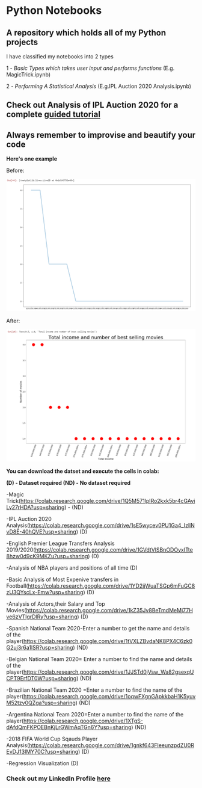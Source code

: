 # Python Notebooks

## A repository which holds all of my Python projects
 
I have classified my notebooks into 2 types

1 - *Basic Types which takes user input and performs functions* (E.g. MagicTrick.ipynb)

2 - *Performing A Statistical Analysis* (E.g.IPL Auction 2020 Analysis.ipynb)

## Check out Analysis of IPL Auction 2020 for a complete [guided tutorial](https://github.com/Thesavagecoder7784/PythonNotebooks/blob/master/AnalysisIPLAuction2020.ipynb)

## Always remember to improvise and beautify your code

**Here's one example**

Before:

![alt text](https://github.com/Thesavagecoder7784/datasets-images/blob/master/Maplotlib%20Actor%20Before.PNG?raw=true)

After:

![alt text](https://github.com/Thesavagecoder7784/datasets-images/blob/master/Maplotlib%20Actor%20After.PNG?raw=true)

**You can download the datset and execute the cells in colab:**

**(D) - Dataset required  (ND) - No dataset required**

-Magic Trick(https://colab.research.google.com/drive/1Q5M571lpIRo2kxk5br4cGAyiLv27rHDA?usp=sharing) - (ND)
 
-IPL Auction 2020 Analysis(https://colab.research.google.com/drive/1sE5wycev0PU1Ga4_IzllNvD8E-40hQVE?usp=sharing) (D)
  
-English Premier League Transfers Analysis 2019/2020(https://colab.research.google.com/drive/1GVdtVlSBnODOyxITte8hzw0d9cK9MKZu?usp=sharing) (D)
  
-Analysis of NBA players and positions of all time (D)
  
-Basic Analysis of Most Expenive transfers in Football(https://colab.research.google.com/drive/1YD2jjWuaTSGp6mFuGC8zU3QYscLx-Emw?usp=sharing) (D)
  
-Analysis of Actors,their Salary and Top Movies(https://colab.research.google.com/drive/1kZ35Jv8BeTmdMeMj77Hve6zVTlgrDlRy?usp=sharing) (D)
  
-Spanish National Team 2020-Enter a number to get the name and details of the player(https://colab.research.google.com/drive/1tVXLZBvdaNK8PX4C6zk0G2uj3r6a1lSR?usp=sharing) (ND)
        
-Belgian National Team 2020= Enter a number to find the name and details of the player(https://colab.research.google.com/drive/1JJSTd0jVsw_Wa82gsexqUCPT9ErfDT0W?usp=sharing) (ND)
  
-Brazilian National Team 2020 =Enter a number to find the name of the player(https://colab.research.google.com/drive/1oqwFXgnGApkkbaH1K5yuvM52tzv0QZga?usp=sharing) (ND)
	
-Argentina National Team 2020=Enter a number to find the name of the player(https://colab.research.google.com/drive/1XTgS-dAfdQmFKPOEBnKjLrGWmAqTGn6Y?usp=sharing) (ND)
  
-2018 FIFA World Cup Sqauds Player Analysis(https://colab.research.google.com/drive/1gnkf643FleeunzpdZU0REvDJ13IMY70C?usp=sharing) (D)
         
-Regression Visualization (D)

### Check out my LinkedIn Profile [here](https://www.linkedin.com/in/prabhat-palraj-237719172/)

